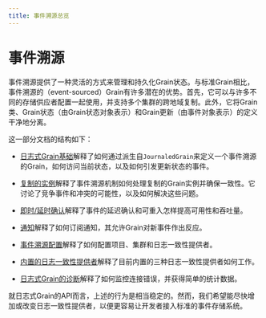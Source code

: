 ```yaml
---
title: 事件溯源总览
---
```


# 事件溯源

事件溯源提供了一种灵活的方式来管理和持久化Grain状态。与标准Grain相比，事件溯源的（event-sourced）Grain有许多潜在的优势。首先，它可以与许多不同的存储供应者配置一起使用，并支持多个集群的跨地域复制。此外，它将Grain类、Grain状态（由Grain状态对象表示）和Grain更新（由事件对象表示）的定义干净地分离。

这一部分文档的结构如下：

* [日志式Grain基础](journaledgrain_basics.md)解释了如何通过派生自`JournaledGrain`来定义一个事件溯源的Grain，如何访问当前状态，以及如何引发更新状态的事件。

* [复制的实例](replicated_instances.md)解释了事件溯源机制如何处理复制的Grain实例并确保一致性。它讨论了竞争事件和冲突的可能性，以及如何解决这些问题。

* [即时/延时确认](immediate_vs_delayed_confirmation.md)解释了事件的延迟确认和可重入怎样提高可用性和吞吐量。

* [通知](notifications.md)解释了如何订阅通知，其允许Grain对新事件作出反应。

* [事件溯源配置](event_sourcing_configuration.md)解释了如何配置项目、集群和日志一致性提供者。

* [内置的日志一致性提供者](log_consistency_providers.md)解释了目前内置的三种日志一致性提供者如何工作。

* [日志式Grain的诊断](journaledgrain_diagnostics.md)解释了如何监控连接错误，并获得简单的统计数据。


就日志式Grain的API而言，上述的行为是相当稳定的。然而，我们希望能尽快增加或改变日志一致性提供者，以便更容易让开发者接入标准的事件存储系统。

